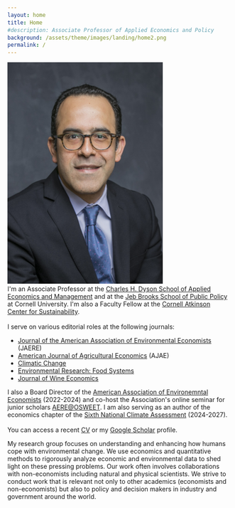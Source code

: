 ```yaml
---
layout: home
title: Home
#description: Associate Professor of Applied Economics and Policy
background: /assets/theme/images/landing/home2.png
permalink: /
---
```


<!--
PLEASE READ THIS BEFORE EDIT THE HOME PAGE
- To have two columns, use an html table to emulate a table with two columns

- This is how embeed links in a html code
<a href="https://dyson.cornell.edu" target="_blank">Charles H. Dyson School of Applied Economics and Management</a>

<br/> is just space between paragraphs in html
-->
<div class="container">
  <div class="row">
    <div class="col-sm">
        <img src="/assets/theme/images/landing/aob1.jpg" alt="MarineGEO circle logo" style="width: 350px"/>
    </div>
    <div class="col-sm">
      I'm an Associate Professor at the  <a href="https://dyson.cornell.edu" target="_blank">Charles H. Dyson School of Applied Economics and Management</a> and at the <a href="https://publicpolicy.cornell.edu" target="_blank">Jeb Brooks School of Public Policy</a> at Cornell University. I'm also a Faculty Fellow at the <a href="https://www.atkinson.cornell.edu" target="_blank">Cornell Atkinson Center for Sustainability</a>.
    <br/><br/>
    I serve on various editorial roles at the following journals:
    <ul>
        <li><a href="https://www.journals.uchicago.edu/journals/jaere/board" target="_blank">Journal of the American Association of Environmental Economists</a> (JAERE)</li>
        <li><a href="https://onlinelibrary.wiley.com/page/journal/14678276/homepage/editorial-board" target="_blank">American Journal of Agricultural Economics</a> (AJAE)</li>
        <li><a href="https://link.springer.com/journal/10584/editorial-board" target="_blank">Climatic Change</a></li>
        <li><a href="https://publishingsupport.iopscience.iop.org/journals/environmental-research-food-systems/editorial-board/" target="_blank">Environmental Research: Food Systems</a></li>
        <li><a href="https://wine-economics.org/journal/editors/" target="_blank">Journal of Wine Economics</a></li>
    </ul>
    I also a Board Director of the <a href="https://www.aere.org/board-of-directors" target="_blank">American Association of Environemntal Economists</a> (2022-2024) and co-host the Association's online seminar for junior scholars <a href="https://aere.memberclicks.net/osweet-paper-sessions" target="_blank">AERE@OSWEET</a>. I am also serving as an author of the economics chapter of the <a href="https://www.globalchange.gov/nca6" target="_blank">Sixth National Climate Assessment</a> (2024-2027).
    <br/><br/>
    You can access a recent <a href="/assets/theme/cv.pdf" target="_blank">CV</a> or my <a href="https://scholar.google.com/citations?user=kEZ0ezkAAAAJ&hl=en" target="_blank">Google Scholar</a> profile.
    </div>
  </div>
</div>

<!-- This is Markdown 
    So links are [text](link).
--->

My research group focuses on understanding and enhancing how humans cope with environmental change. We use economics and quantitative methods to rigorously analyze economic and environmental data to shed light on these pressing problems. Our work often involves collaborations with non-economists including natural and physical scientists. We strive to conduct work that is relevant not only to other academics (economists and non-economists) but also to policy and decision makers in industry and government around the world.
